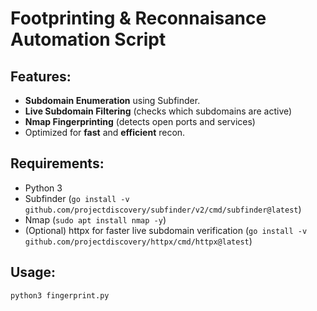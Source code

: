 # Footprinting & Reconnaisance Automation Script


## Features:
- **Subdomain Enumeration** using Subfinder.  
- **Live Subdomain Filtering** (checks which subdomains are active)  
- **Nmap Fingerprinting** (detects open ports and services)  
- Optimized for **fast** and **efficient** recon.  

## Requirements:
- Python 3
- Subfinder (`go install -v github.com/projectdiscovery/subfinder/v2/cmd/subfinder@latest`)
- Nmap (`sudo apt install nmap -y`)
- (Optional) httpx for faster live subdomain verification (`go install -v github.com/projectdiscovery/httpx/cmd/httpx@latest`)

## Usage:
```bash
python3 fingerprint.py
